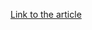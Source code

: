 [Link to the article](https://bellingcat.com/news/mena/2017/06/12/bahamut-pursuing-cyber-espionage-actor-middle-east/)
